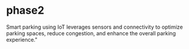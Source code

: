 # phase2
Smart parking using IoT leverages sensors and connectivity to optimize parking spaces, reduce congestion, and enhance the overall parking experience."

